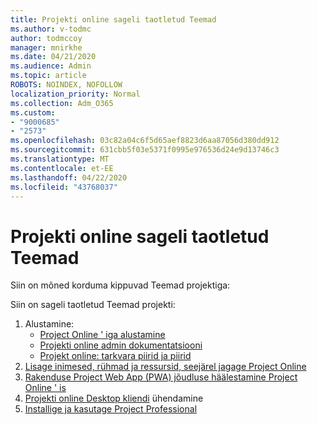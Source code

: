 ```yaml
---
title: Projekti online sageli taotletud Teemad
ms.author: v-todmc
author: todmccoy
manager: mnirkhe
ms.date: 04/21/2020
ms.audience: Admin
ms.topic: article
ROBOTS: NOINDEX, NOFOLLOW
localization_priority: Normal
ms.collection: Adm_O365
ms.custom:
- "9000685"
- "2573"
ms.openlocfilehash: 03c82a04c6f5d65aef8823d6aa87056d380dd912
ms.sourcegitcommit: 631cbb5f03e5371f0995e976536d24e9d13746c3
ms.translationtype: MT
ms.contentlocale: et-EE
ms.lasthandoff: 04/22/2020
ms.locfileid: "43768037"
---
```

# <a name="project-online-frequently-requested-topics"></a>Projekti online sageli taotletud Teemad

Siin on mõned korduma kippuvad Teemad projektiga:

Siin on sageli taotletud Teemad projekti:
1.  Alustamine: 
    -   [Project Online ' iga alustamine](https://docs.microsoft.comProjectOnline/get-started-with-project-online) 
    -   [Projekti online admin dokumentatsiooni](https://docs.microsoft.com/projectonline/project-online) 
    -   [Projekt online: tarkvara piirid ja piirid](https://docs.microsoft.com/ProjectOnline/project-online-software-boundaries-and-limits) 
2.  [Lisage inimesed, rühmad ja ressursid, seejärel jagage Project Online](https://docs.microsoft.com/projectonline/step-2-add-people-to-project-online) 
3.  [Rakenduse Project Web App (PWA) jõudluse häälestamine Project Online ' is](https://docs.microsoft.com/projectonline/tune-project-online-performance)
4.  [Projekti online Desktop kliendi](https://docs.microsoft.com/projectonline/connect-to-project-online-with-the-project-online-desktop-client) ühendamine 
5.  [Installige ja kasutage Project Professional](https://support.office.com/article/install-project-7059249b-d9fe-4d61-ab96-5c5bf435f281) 
